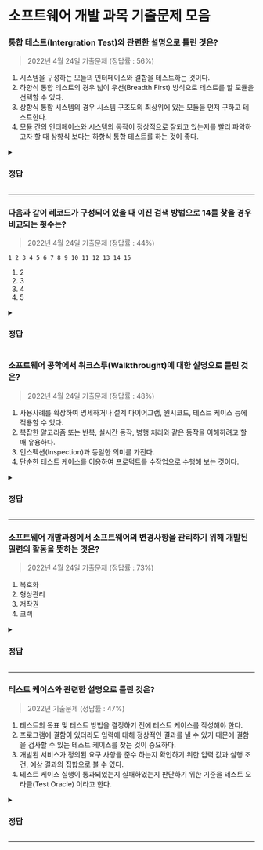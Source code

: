 # 소프트웨어 개발 과목 기출문제 모음

### 통합 테스트(Intergration Test)와 관련한 설명으로 틀린 것은?
> 2022년 4월 24일 기출문제 (정답률 : 56%)

1. 시스템을 구성하는 모듈의 인터페이스와 결합을 테스트하는 것이다.
2. 하향식 통합 테스트의 경우 넓이 우선(Breadth First) 방식으로 테스트를 할 모듈을 선택할 수 있다.
3. 상향식 통합 시스템의 경우 시스템 구조도의 최상위에 있는 모듈을 먼저 구하고 테스트한다.
4. 모듈 간의 인터페이스와 시스템의 동작이 정상적으로 잘되고 있는지를 빨리 파악하고자 할 때 상향식 보다는 하항식 통합 테스트를 하는 것이 좋다.

<details>
<summary><h3>정답</h3></summary>

### 3번

<문제 해설>
<br>
<br>
* 상향식 통합 테스트(Bottom Up Intergration Test)
  * 프로그램의 하위 모듈에서 상위 모듈 방향으로 통합
  * 하나의 주요 제어 모듈과 관련된 종속 모듈의 그룹인 클러스터 필요
* 하향식 통합 테스트(Top Down Intergration Test)
  * 프로그램의 상위 모듈에서 하위 모듈 방향으로 통합
  * 깊이 우선 통합법, 넓이 우선 통합법 사용
  * 초기부터 사용자에게 시스템 구조도를 보여줌
</details>

---

### 다음과 같이 레코드가 구성되어 있을 때 이진 검색 방법으로 14를 찾을 경우 비교되는 횟수는?
> 2022년 4월 24일 기출문제 (정답률 : 44%)
```
1 2 3 4 5 6 7 8 9 10 11 12 13 14 15
```
1. 2
2. 3
3. 4
4. 5

<details>
<summary><h3>정답</h3></summary>

### 2번

<문제 해설>
<br>
<br>
1. 먼저 배열의 중간 값 검색(8)
2. 중간 값과 찾을 값 비교(1번 비교)
3. 찾을 값이 중간 값보다 크므로 중간 값의 오른쪽 배열 비교(9 ~ 15)
4. 다시 배열의 중간 값 검색(12)
5. 중간 값과 찾을 값 비교(2번 비교)
6. 찾을 값이 중간 값보다 크므로 중간 값의 오른쪽 배열 비교(13 ~ 15)
7. 다시 배열의 중간 값 검색(14)
8. 중간 값 비교 시 동일(3번 비교)
<br>
<br>
총 3번 비교
</details>

### 소프트웨어 공학에서 워크스루(Walkthrought)에 대한 설명으로 틀린 것은?
> 2022년 4월 24일 기출문제 (정답률 : 48%)
1. 사용사례를 확장하여 명세하거나 설계 다이어그램, 원시코드, 테스트 케이스 등에 적용할 수 있다.
2. 복잡한 알고리즘 또는 반복, 실시간 동작, 병행 처리와 같은 동작을 이해하려고 할 때 유용하다.
3. 인스펙션(Inspection)과 동일한 의미를 가진다.
4. 단순한 테스트 케이스를 이용하여 프로덕트를 수작업으로 수행해 보는 것이다.

<details>
<summary><h3>정답</h3></summary>

### 3번

<문제 해설>
<br>
<br>
* 워크스루 : 요구사항 명세서 작성자를 포함하여 사전 검토한 후에 짧은 검토 회의를 통해 결함을 발견
* 인스펙션 : 요구사항 명세서 작성자를 제외한 다른 검토 전문가들이 요구사항 명세서를 확인하면서 결함을 발견
</details>

---

### 소프트웨어 개발과정에서 소프트웨어의 변경사항을 관리하기 위해 개발된 일련의 활동을 뜻하는 것은?
> 2022년 4월 24일 기출문제 (정답률 : 73%)
1. 복호화
2. 형상관리
3. 저작권
4. 크랙

<details>
<summary><h3>정답</h3></summary>

### 2번

<문제 해설>
<br>
<br>
* 복호화 : 디코딩, 부호화된 데이터를 부호화 되기 전으로 돌리는 상태, 즉 사람이 읽을 수 있는 형태로 변환하는 것
* 저작권 : 창작물을 만든이가 자기 저작물에 가지는 법적 권리
* 크랙 : 소프트웨어 크랙을 비활성화 하거나 제거하는 것
</details>

---

### 테스트 케이스와 관련한 설명으로 틀린 것은?
> 2022년 기출문제 (정답률 : 47%)
1. 테스트의 목표 및 테스트 방법을 결정하기 전에 테스트 케이스를 작성해야 한다.
2. 프로그램에 결함이 있더라도 입력에 대해 정상적인 결과를 낼 수 있기 때문에 결함을 검사할 수 있는 테스트 케이스를 찾는 것이 중요하다.
3. 개발된 서비스가 정의된 요구 사항을 준수 하는지 확인하기 위한 입력 값과 실행 조건, 예상 결과의 집합으로 볼 수 있다.
4. 테스트 케이스 실행이 통과되었는지 실패하였는지 판단하기 위한 기준을 테스트 오라클(Test Oracle) 이라고 한다.

<details>
<summary><h3>정답</h3></summary>

### 1번

<문제 해설>
<br>
<br>
* 테스트 케이스(Test Case)
  * 구현된 소프트웨어가 사용자의 요구사항을 정확하게 준수했는지를 확인하기 위해 설계된 입력값, 실행 조건, 기대 결과 등으로 테스트 항목에 대한 명세서를 의미
  * 테스트 목표 및 테스트 방법을 결정하고 테스트 케이스 작성
</details>

---
